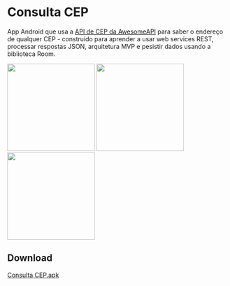 # Consulta CEP

App Android que usa a [API de CEP da AwesomeAPI](https://docs.awesomeapi.com.br/api-cep) para saber o endereço de qualquer CEP - construído para aprender a usar web services REST, processar respostas JSON, arquitetura MVP e pesistir dados usando a biblioteca Room.

<p>
<img src="https://user-images.githubusercontent.com/48946749/71759172-da878a80-2e87-11ea-849c-a4181028f56e.jpg" width="200">
<img src="https://user-images.githubusercontent.com/48946749/71759171-da878a80-2e87-11ea-8afa-ec55ce276a6a.jpg" width="200">
<img src="https://user-images.githubusercontent.com/48946749/71759170-d9eef400-2e87-11ea-8333-944b4e101a1f.jpg" width="200">
</p>

## Download

[Consulta CEP.apk](https://drive.google.com/file/d/1RRf-g_memNbzr4T3rctUh8981n3-aR7N/view?usp=sharing)
